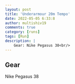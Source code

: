```yaml
---
layout: post
title: 'Underarmour 20m Tempo'
date: 2022-05-05 6:33:8
author: multishiv19
comments: true
category: [runs]
tags: [Run]
description: |
    Gear: Nike Pegasus 38<br/>
---
```


## Gear
Nike Pegasus 38



<div width='100%' class='strava-embed-placeholder' data-embed-type='activity' data-embed-id='7093800065'></div>
<script src='https://strava-embeds.com/embed.js'></script>
